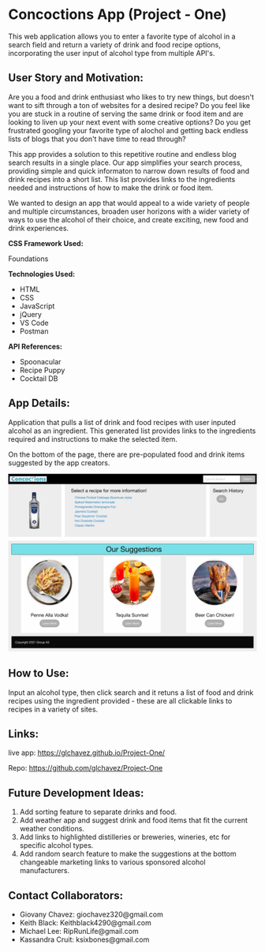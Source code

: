 # Concoctions App  (Project - One)


This web application allows you to enter a favorite type of alcohol in a search field and return a variety of drink and food recipe options, incorporating the user input of alcohol type from multiple API's.

## User Story and Motivation:

Are you a food and drink enthusiast who likes to try new things, but doesn't want to sift through a ton of websites for a desired recipe? Do you feel like you are stuck in a routine of serving the same drink or food item and are looking to liven up your next event with some creative options? Do you get frustrated googling your favorite type of alochol and getting back endless lists of blogs that you don't have time to read through?  

This app provides a solution to this repetitive routine and endless blog search results in a single place. Our app simplifies your search process, providing simple and quick informaton to narrow down results of food and drink recipes into a short list. This list provides links to the ingredients needed and instructions of how to make the drink or food item.

We wanted to design an app that would appeal to a wide variety of people and multiple circumstances, broaden user horizons with a wider variety of ways to use the alcohol of their choice, and create exciting, new food and drink experiences.

<b>CSS Framework Used:</b>

Foundations

<b>Technologies Used:</b>

<ul>
<li>HTML</li>
<li>CSS</li>
<li>JavaScript</li>
<li>jQuery</li>
<li>VS Code</li>
<li>Postman</li>
</ul>

<b>API References:</b>

<ul>
<li>Spoonacular</li> 
<li>Recipe Puppy </li>
<li>Cocktail DB </li>
</ul>

## App Details:

Application that pulls a list of drink and food recipes with user inputed alcohol as an ingredient. This generated list provides links to the ingredients required and instructions to make the selected item. 

On the bottom of the page, there are pre-populated food and drink items suggested by the app creators.

![Application Page Layout](assets/images/website.png)

## How to Use:
Input an alcohol type, then click search and it retuns a list of food and drink recipes using the ingredient provided - these are all clickable links to recipes in a variety of sites.

## Links:

live app:
https://glchavez.github.io/Project-One/

Repo: 
https://github.com/glchavez/Project-One

## Future Development Ideas:

<ol>
<li>Add sorting feature to separate drinks and food.</li>
<li>Add weather app and suggest drink and food items that fit the current weather conditions.</li>
<li>Add links to highlighted distilleries or breweries, wineries, etc for specific alcohol types.</li>
<li>Add random search feature to make the suggestions at the bottom changeable marketing links to various sponsored alcohol manufacturers.</li>
</ol>

## Contact Collaborators:

<ul>
<li>Giovany Chavez: giochavez320@gmail.com</li>
<li>Keith Black: Keithblack4290@gmail.com</li>
<li>Michael Lee: RipRunLife@gmail.com</li>
<li>Kassandra Cruit: ksixbones@gmail.com</li>
<ul>